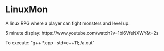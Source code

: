 # LinuxMon
A linux RPG where a player can fight monsters and level up.
<p>5 minute display:
https://www.youtube.com/watch?v=1bl6VfeNXWY&t=2s
<p>To execute: "g++ *.cpp -std=c++11;./a.out"
